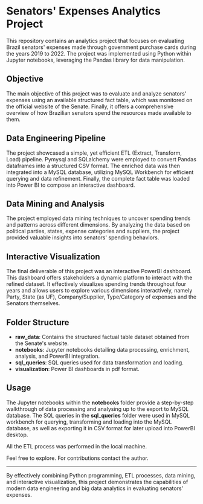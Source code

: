 # Senators' Expenses Analytics Project

This repository contains an analytics project that focuses on evaluating Brazil senators' expenses made through government purchase cards during the years 2019 to 2022. The project was implemented using Python within Jupyter notebooks, leveraging the Pandas library for data manipulation.

## Objective

The main objective of this project was to evaluate and analyze senators' expenses using an available structured fact table, which was monitored on the official website of the Senate. Finally, it offers a comprehensive overview of how Brazilian senators spend the resources made available to them.

## Data Engineering Pipeline

The project showcased a simple, yet efficient ETL (Extract, Transform, Load) pipeline. Pymysql and SQLalchemy were employed to convert Pandas dataframes into a structured CSV format. The enriched data was then integrated into a MySQL database, utilizing MySQL Workbench for efficient querying and data refinement. Finally, the complete fact table was loaded into Power BI to compose an interactive dashboard.

## Data Mining and Analysis

The project employed data mining techniques to uncover spending trends and patterns across different dimensions. By analyzing the data based on political parties, states, expense categories and suppliers, the project provided valuable insights into senators' spending behaviors.

## Interactive Visualization

The final deliverable of this project was an interactive PowerBI dashboard. This dashboard offers stakeholders a dynamic platform to interact with the refined dataset. It effectively visualizes spending trends throughout four years and allows users to explore various dimensions interactively, namely Party, State (as UF), Company/Supplier, Type/Category of expenses and the Senators themselves.

## Folder Structure

- **raw_data**: Contains the structured factual table dataset obtained from the Senate's website.
- **notebooks**: Jupyter notebooks detailing data processing, enrichment, analysis, and PowerBI integration.
- **sql_queries**: SQL queries used for data transformation and loading.
- **visualization**: Power BI dashboards in pdf format.

## Usage

The Jupyter notebooks within the **notebooks** folder provide a step-by-step walkthrough of data processing and analysing up to the export to MySQL database. The SQL queries in the **sql_queries** folder were used in MySQL workbench for querying, transforming and loading into the MySQL database, as well as exporting it in CSV format for later upload into PowerBI desktop.

All the ETL process was performed in the local machine.

Feel free to explore. For contributions contact the author.

---

By effectively combining Python programming, ETL processes, data mining, and interactive visualization, this project demonstrates the capabilities of modern data engineering and big data analytics in evaluating senators' expenses.
